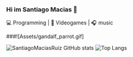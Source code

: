 ### Hi im Santiago Macias 👋

💻 Programming | 🖤 Videogames | 🎧 music

###![Assets/gandalf_parrot.gif]


![SantiagoMaciasRuiz GitHub stats](https://github-readme-stats.vercel.app/api?username=SantiagoMaciasRuiz&theme=dark&show_icons=true)
![Top Langs](https://github-readme-stats.vercel.app/api/top-langs/?username=SantiagoMaciasRuiz&hide_progress=true)
